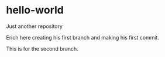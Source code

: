 # hello-world
Just another repository

Erich here creating his first branch and making his first commit.

This is for the second branch.
